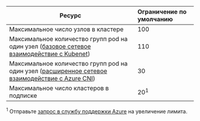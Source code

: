 | Ресурс | Ограничение по умолчанию |
| --- | :--- |
| Максимальное число узлов в кластере | 100 |
| Максимальное количество групп pod на один узел ([базовое сетевое взаимодействие с Kubenet][basic-networking]) | 110 |
| Максимальное количество групп pod на один узел ([расширенное сетевое взаимодействие с Azure CNI][advanced-networking]) | 30 |
| Максимальное число кластеров в подписке | 20<sup>1</sup> |

<sup>1</sup> Отправьте [запрос в службу поддержки Azure][azure-support] на увеличение лимита.<br />

<!-- LINKS - Internal -->
[basic-networking]: ../articles/aks/networking-overview.md#basic-networking
[advanced-networking]: ../articles/aks/networking-overview.md#advanced-networking

<!-- LINKS - External -->
[azure-support]: https://ms.portal.azure.com/#blade/Microsoft_Azure_Support/HelpAndSupportBlade/newsupportrequest